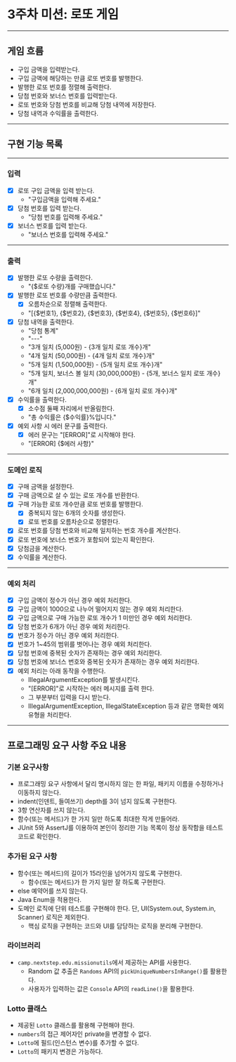 # 3주차 미션: 로또 게임

---

## 게임 흐름

- 구입 금액을 입력받는다.
- 구입 금액에 해당하는 만큼 로또 번호를 발행한다.
- 발행한 로또 번호를 정렬해 출력한다.
- 당첨 번호와 보너스 번호를 입력받는다.
- 로또 번호와 당첨 번호를 비교해 당첨 내역에 저장한다.
- 당첨 내역과 수익률을 출력한다.

---

## 구현 기능 목록

---

### 입력

- [x] 로또 구입 금액을 입력 받는다.
    - "구입금액을 입력해 주세요."
- [x] 당첨 번호를 입력 받는다.
    - "당첨 번호를 입력해 주세요."
- [x] 보너스 번호를 입력 받는다.
    - "보너스 번호를 입력해 주세요." 

---

### 출력

- [x] 발행한 로또 수량을 출력한다.
    - "{$로또 수량}개를 구매했습니다."
- [x] 발행한 로또 번호를 수량만큼 출력한다.
    - [x] 오름차순으로 정렬해 출력한다.
    - "[{$번호1}, {$번호2}, {$번호3}, {$번호4}, {$번호5}, {$번호6}]"
- [x] 당첨 내역을 출력한다.
    - "당첨 통계"
    - "---"
    - "3개 일치 (5,000원) - {3개 일치 로또 개수}개"
    - "4개 일치 (50,000원) - {4개 일치 로또 개수}개"
    - "5개 일치 (1,500,000원) - {5개 일치 로또 개수}개"
    - "5개 일치, 보너스 볼 일치 (30,000,000원) - {5개, 보너스 일치 로또 개수}개"
    - "6개 일치 (2,000,000,000원) - {6개 일치 로또 개수}개"
- [x] 수익률을 출력한다.
    - [x] 소수점 둘째 자리에서 반올림한다.
    - "총 수익률은 {$수익률}%입니다."
- [x] 예외 사항 시 에러 문구를 출력한다.
    - [x] 에러 문구는 "[ERROR]"로 시작해야 한다. 
    - "[ERROR] {$에러 사항}"

---

### 도메인 로직

- [x] 구매 금액을 설정한다.
- [x] 구매 금액으로 살 수 있는 로또 개수를 반환한다. 
- [x] 구매 가능한 로또 개수만큼 로또 번호를 발행한다.
    - [x] 중복되지 않는 6개의 숫자를 생성한다.
    - [x] 로또 번호를 오름차순으로 정렬한다.
- [x] 로또 번호를 당첨 번호와 비교해 일치하는 번호 개수를 계산한다.
- [x] 로또 번호에 보너스 번호가 포함되어 있는지 확인한다.
- [x] 당첨금을 계산한다.
- [x] 수익률을 계산한다.

---

### 예외 처리

- [x] 구입 금액이 정수가 아닌 경우 예외 처리한다.
- [x] 구입 금액이 1000으로 나누어 떨어지지 않는 경우 예외 처리한다.
- [x] 구입 금액으로 구매 가능한 로또 개수가 1 미만인 경우 예외 처리한다.
- [x] 당첨 번호가 6개가 아닌 경우 예외 처리한다.
- [x] 번호가 정수가 아닌 경우 예외 처리한다.
- [x] 번호가 1~45의 범위를 벗어나는 경우 예외 처리한다.
- [x] 당첨 번호에 중복된 숫자가 존재하는 경우 예외 처리한다.
- [x] 당첨 번호에 보너스 번호와 중복된 숫자가 존재하는 경우 예외 처리한다.
- [x] 예외 처리는 아래 동작을 수행한다.
    - IllegalArgumentException를 발생시킨다.
    - "[ERROR]"로 시작하는 에러 메시지를 출력 한다.
    - 그 부분부터 입력을 다시 받는다.
    - IllegalArgumentException, IllegalStateException 등과 같은 명확한 예외 유형을 처리한다.

---

## 프로그래밍 요구 사항 주요 내용

### 기본 요구사항

- 프로그래밍 요구 사항에서 달리 명시하지 않는 한 파일, 패키지 이름을 수정하거나 이동하지 않는다.
- indent(인덴트, 들여쓰기) depth를 3이 넘지 않도록 구현한다.
- 3항 연산자를 쓰지 않는다.
- 함수(또는 메서드)가 한 가지 일만 하도록 최대한 작게 만들어라.
- JUnit 5와 AssertJ를 이용하여 본인이 정리한 기능 목록이 정상 동작함을 테스트 코드로 확인한다.

### 추가된 요구 사항

- 함수(또는 메서드)의 길이가 15라인을 넘어가지 않도록 구현한다.
    - 함수(또는 메서드)가 한 가지 일만 잘 하도록 구현한다.
- else 예약어를 쓰지 않는다.
- Java Enum을 적용한다.
- 도메인 로직에 단위 테스트를 구현해야 한다. 단, UI(System.out, System.in, Scanner) 로직은 제외한다.
    - 핵심 로직을 구현하는 코드와 UI를 담당하는 로직을 분리해 구현한다.

### 라이브러리

- `camp.nextstep.edu.missionutils`에서 제공하는 API를 사용한다.
  - Random 값 추출은 `Randoms` API의 `pickUniqueNumbersInRange()`를 활용한다.
  - 사용자가 입력하는 값은 `Console` API의 `readLine()`을 활용한다.

### Lotto 클래스

- 제공된 `Lotto` 클래스를 활용해 구현해야 한다.
- `numbers`의 접근 제어자인 private을 변경할 수 없다.
- `Lotto`에 필드(인스턴스 변수)를 추가할 수 없다.
- `Lotto`의 패키지 변경은 가능하다.



